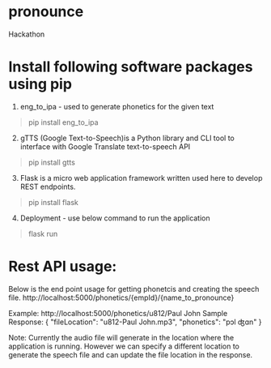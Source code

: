 # pronounce
Hackathon 

# Install following software packages using pip

1) eng_to_ipa - used to generate phonetics for the given text
> pip install eng_to_ipa

2) gTTS (Google Text-to-Speech)is a Python library and CLI tool to interface with Google Translate text-to-speech API
> pip install gtts

3) Flask is a micro web application framework written used here to develop REST endpoints.
> pip install flask

4) Deployment - use below command to run the application
> flask run

# Rest API usage:
Below is the end point usage for getting phonetcis and creating the speech file. 
http://localhost:5000/phonetics/{empId}/{name_to_pronounce}

Example: 
http://localhost:5000/phonetics/u812/Paul John
Sample Response:
    {
        "fileLocation": "u812-Paul John.mp3",
        "phonetics": "pɔl ʤɑn"
    }

Note: Currently the audio file will generate in the location where the application is running. However we can specify a different location to generate the speech file and can update the file location in the response.
